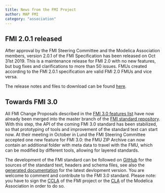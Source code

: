 ```yaml
---
title: News from the FMI Project
author: MAP FMI
category: "association"
---
```


## FMI 2.0.1 released

After approval by the FMI Steering Committee and the Modelica Association members, version 2.0.1 of the FMI Specification 
has been released on Oct 31st 2019.
This is a maintenance release for FMI 2.0 with no new features, but bug fixes and clarifications to more than 50 issues.
FMUs created according to the FMI 2.0.1 specification are valid FMI 2.0 FMUs and vice versa.

The release notes and files to download can be found [here](https://github.com/modelica/fmi-standard/releases/tag/v2.0.1).

## Towards FMI 3.0
All FMI Change Proposals described in the [FMI 3.0 features list](https://fmi-standard.org/faq/) have now already been merged into the master branch of the [FMI standard repository](https://github.com/modelica/fmi-standard). With this step, the API of the coming FMI 3.0 standard has been stabilized, so that prototyping of tools and improvement of the standard text can start now.
At their meeting in October in Lund the FMI Steering Committee accepted one new feature for FMI 3.0: the FMU ZIP Archive can now contain an additional folder with meta data to travel with the FMU, which can be modified by different tools, allowing for layered standards.

The development of the FMI standard can be followed on [GitHub](https://github.com/modelica/fmi-standard) for the sources 
of the standard text, headers and schema files, see also the [generated documentation](https://fmi-standard.org/docs/3.0-dev/) for
the latest devlopment version.
You are welcome to comment and contribute to the FMI 3.0 standard. Please note: you have to sign the [CCLA](https://svn.fmi-standard.org/fmi/branches/public/FMI_CCLA_v1.0_2016_06_21.pdf) of the FMI project or the [CLA](https://www.modelica.org/licenses/ModelicaAssociationCLA_1.1) of the Modelica Association in order to do so.
